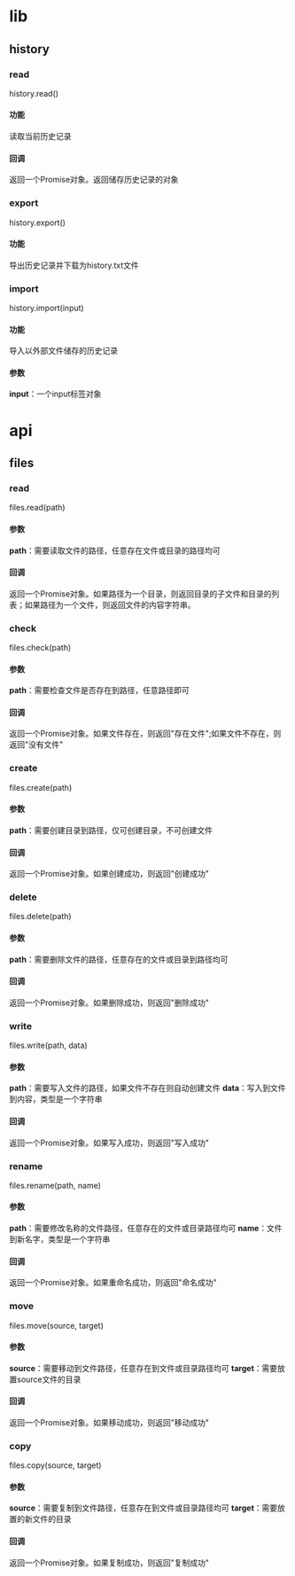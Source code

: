 # lib
## history
### read
history.read()
#### 功能
读取当前历史记录
#### 回调
返回一个Promise对象。返回储存历史记录的对象
### export
history.export()
#### 功能
导出历史记录并下载为history.txt文件
### import
history.import(input)
#### 功能
导入以外部文件储存的历史记录
#### 参数
**input**：一个input标签对象



# api
## files
### read
files.read(path)
#### 参数
**path**：需要读取文件的路径，任意存在文件或目录的路径均可
#### 回调
返回一个Promise对象。如果路径为一个目录，则返回目录的子文件和目录的列表；如果路径为一个文件，则返回文件的内容字符串。
### check
files.check(path)
#### 参数
**path**：需要检查文件是否存在到路径，任意路径即可
#### 回调
返回一个Promise对象。如果文件存在，则返回"存在文件";如果文件不存在，则返回"没有文件"
### create
files.create(path)
#### 参数
**path**：需要创建目录到路径，仅可创建目录，不可创建文件
#### 回调
返回一个Promise对象。如果创建成功，则返回"创建成功"
### delete
files.delete(path)
#### 参数
**path**：需要删除文件的路径，任意存在的文件或目录到路径均可
#### 回调
返回一个Promise对象。如果删除成功，则返回"删除成功"
### write
files.write(path, data)
#### 参数
**path**：需要写入文件的路径，如果文件不存在则自动创建文件
**data**：写入到文件到内容，类型是一个字符串
#### 回调
返回一个Promise对象。如果写入成功，则返回"写入成功"
### rename
files.rename(path, name)
#### 参数
**path**：需要修改名称的文件路径，任意存在的文件或目录路径均可
**name**：文件到新名字，类型是一个字符串
#### 回调
返回一个Promise对象。如果重命名成功，则返回"命名成功"
### move
files.move(source, target)
#### 参数
**source**：需要移动到文件路径，任意存在到文件或目录路径均可
**target**：需要放置source文件的目录
#### 回调
返回一个Promise对象。如果移动成功，则返回"移动成功"
### copy
files.copy(source, target)
#### 参数
**source**：需要复制到文件路径，任意存在到文件或目录路径均可
**target**：需要放置的新文件的目录
#### 回调
返回一个Promise对象。如果复制成功，则返回"复制成功"